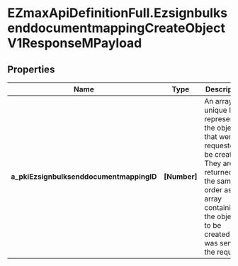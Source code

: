 # EZmaxApiDefinitionFull.EzsignbulksenddocumentmappingCreateObjectV1ResponseMPayload

## Properties

Name | Type | Description | Notes
------------ | ------------- | ------------- | -------------
**a_pkiEzsignbulksenddocumentmappingID** | **[Number]** | An array of unique IDs representing the object that were requested to be created.  They are returned in the same order as the array containing the objects to be created that was sent in the request. | 


